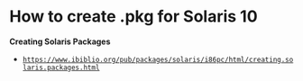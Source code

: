 # How to create .pkg for Solaris 10

**Creating Solaris Packages**

- <a href="https://www.ibiblio.org/pub/packages/solaris/i86pc/html/creating.solaris.packages.html" target="_blank">`https://www.ibiblio.org/pub/packages/solaris/i86pc/html/creating.solaris.packages.html`</a> 

